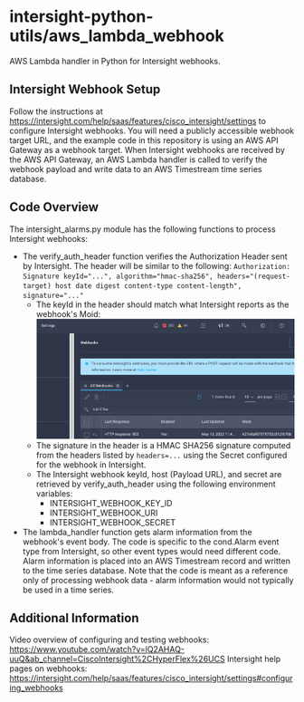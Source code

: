 # intersight-python-utils/aws_lambda_webhook

AWS Lambda handler in Python for Intersight webhooks.

## Intersight Webhook Setup
Follow the instructions at https://intersight.com/help/saas/features/cisco_intersight/settings to configure Intersight webhooks.  You will need a publicly accessible webhook target URL, and the example code in this repository is using an AWS API Gateway as a webhook target.  When Intersight webhooks are received by the AWS API Gateway, an AWS Lambda handler is called to verify the webhook payload and write data to an AWS Timestream time series database.

## Code Overview
The intersight_alarms.py module has the following functions to process Intersight webhooks:
  - The verify_auth_header function verifies the Authorization Header sent by Intersight.  The header will be similar to the following: ```Authorization: Signature keyId="...", algorithm="hmac-sha256", headers="(request-target) host date digest content-type content-length", signature="..."```
    - The keyId in the header should match what Intersight reports as the webhook's Moid:
    ![Webhook keyID (Moid)](images/webhook_moid.png)
    - The signature in the header is a HMAC SHA256 signature computed from the headers listed by ```headers=...``` using the Secret configured for the webhook in Intersight.
    - The Intersight webhook keyId, host (Payload URL), and secret are retrieved by verify_auth_header using the following environment variables:
      - INTERSIGHT_WEBHOOK_KEY_ID
      - INTERSIGHT_WEBHOOK_URI
      - INTERSIGHT_WEBHOOK_SECRET
  - The lambda_handler function gets alarm information from the webhook's event body.  The code is specific to the cond.Alarm event type from Intersight, so other event types would need different code.  Alarm information is placed into an AWS Timestream record and written to the time series database.  Note that the code is meant as a reference only of processing webhook data - alarm information would not typically be used in a time series.
      
## Additional Information
Video overview of configuring and testing webhooks: https://www.youtube.com/watch?v=lQ2AHAQ-uuQ&ab_channel=CiscoIntersight%2CHyperFlex%26UCS
Intersight help pages on webhooks: https://intersight.com/help/saas/features/cisco_intersight/settings#configuring_webhooks

